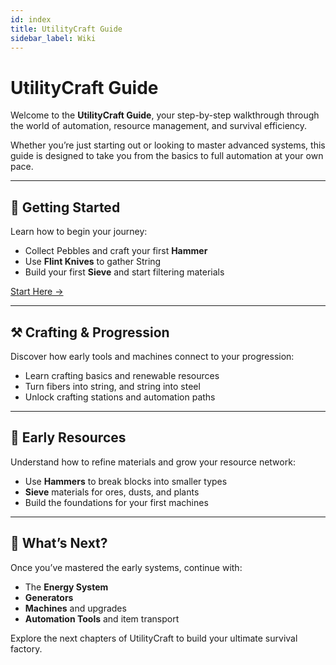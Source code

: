 ```yaml
---
id: index
title: UtilityCraft Guide
sidebar_label: Wiki
---
```


# UtilityCraft Guide

Welcome to the **UtilityCraft Guide**, your step-by-step walkthrough through the world of automation, resource management, and survival efficiency.

Whether you’re just starting out or looking to master advanced systems, this guide is designed to take you from the basics to full automation at your own pace.

---

## 🧱 Getting Started

Learn how to begin your journey:
- Collect Pebbles and craft your first **Hammer**
- Use **Flint Knives** to gather String
- Build your first **Sieve** and start filtering materials

[Start Here →](./getting-started)

---

## ⚒️ Crafting & Progression

Discover how early tools and machines connect to your progression:
- Learn crafting basics and renewable resources  
- Turn fibers into string, and string into steel  
- Unlock crafting stations and automation paths

<!-- [Read More →](./crafting-essentials.md) -->

---

## 🌾 Early Resources

Understand how to refine materials and grow your resource network:
- Use **Hammers** to break blocks into smaller types  
- **Sieve** materials for ores, dusts, and plants  
- Build the foundations for your first machines  

<!-- [Continue →](./early-resources.md) -->

---

## 🚀 What’s Next?

Once you’ve mastered the early systems, continue with:
- The **Energy System**  
- **Generators**  
- **Machines** and upgrades  
- **Automation Tools** and item transport  

Explore the next chapters of UtilityCraft to build your ultimate survival factory.
